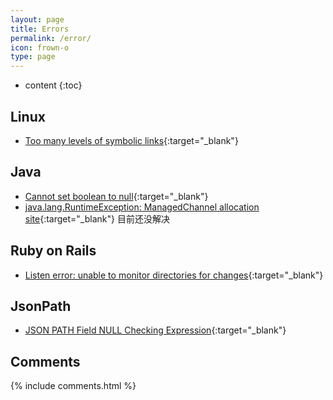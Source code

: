 ```yaml
---
layout: page
title: Errors
permalink: /error/
icon: frown-o
type: page
---
```


* content
{:toc}

## Linux

* [Too many levels of symbolic links](http://blog.sina.com.cn/s/blog_6e00b3310101fh01.html){:target="_blank"}

## Java

* [Cannot set boolean to null](https://stackoverflow.com/questions/13013227/cannot-set-boolean-to-null){:target="_blank"}
* [java.lang.RuntimeException: ManagedChannel allocation site](https://github.com/grpc/grpc-java/issues/4032){:target="_blank"}
    目前还没解决

## Ruby on Rails

* [Listen error: unable to monitor directories for changes](https://stackoverflow.com/questions/42225677/listen-error-unable-to-monitor-directories-for-changes){:target="_blank"}

## JsonPath

* [JSON PATH Field NULL Checking Expression](https://stackoverflow.com/questions/48109347/json-path-field-null-checking-expression?utm_medium=organic&utm_source=google_rich_qa&utm_campaign=google_rich_qa){:target="_blank"}

## Comments

{% include comments.html %}
